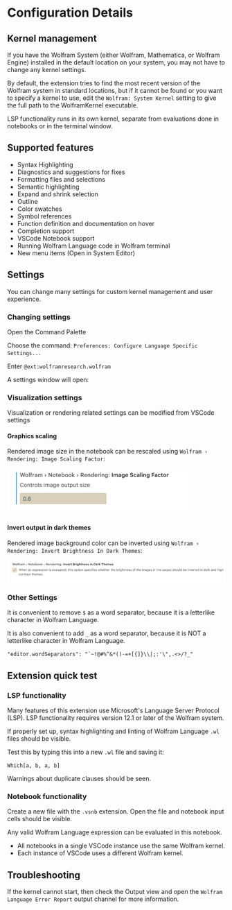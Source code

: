 # Configuration Details

## Kernel management

If you have the Wolfram System (either Wolfram, Mathematica, or Wolfram Engine) installed in the default location on your system, you may not have to change any kernel settings. 

By default, the extension tries to find the most recent version of the Wolfram system in standard locations, but if it cannot be found or you want to specify a kernel to use, edit the `Wolfram: System Kernel` setting to give the full path to the WolframKernel executable.

LSP functionality runs in its own kernel, separate from evaluations done in notebooks or in the terminal window.

## Supported features

* Syntax Highlighting
* Diagnostics and suggestions for fixes
* Formatting files and selections
* Semantic highlighting
* Expand and shrink selection
* Outline
* Color swatches
* Symbol references
* Function definition and documentation on hover
* Completion support
* VSCode Notebook support
* Running Wolfram Language code in Wolfram terminal
* New menu items (Open in System Editor)

## Settings

You can change many settings for custom kernel management and user experience.

### Changing settings
Open the Command Palette

Choose the command:
`Preferences: Configure Language Specific Settings...`

Enter `@ext:wolframresearch.wolfram `

A settings window will open:

### Visualization settings
Visualization or rendering related settings can be modified from VSCode settings

#### Graphics scaling

Rendered image size in the notebook can be rescaled using `Wolfram › Rendering: Image Scaling Factor`:

![graphics-scaling](../Docs/visualization/graphics-scaling.png)

#### Invert output in dark themes
Rendered image background color can be inverted using `Wolfram › Rendering: Invert Brightness In Dark Themes`:

![invert-theme](../Docs/visualization/invert-theme.png)

### Other Settings

It is convenient to remove `$` as a word separator, because it is a letterlike character in Wolfram Language.

It is also convenient to add `_` as a word separator, because it is NOT a letterlike character in Wolfram Language.
```
"editor.wordSeparators": "`~!@#%^&*()-=+[{]}\\|;:'\",.<>/?_"
```


## Extension quick test

### LSP functionality

Many features of this extension use Microsoft's Language Server Protocol (LSP). LSP functionality requires version 12.1 or later of the Wolfram system.

If properly set up, syntax highlighting and linting of Wolfram Language `.wl` files should be visible.

Test this by typing this into a new `.wl` file and saving it:
```
Which[a, b, a, b]
```

Warnings about duplicate clauses should be seen.


### Notebook functionality

Create a new file with the `.vsnb` extension. Open the file and notebook input cells should be visible.

Any valid Wolfram Language expression can be evaluated in this notebook.

* All notebooks in a single VSCode instance use the same Wolfram kernel.
* Each instance of VSCode uses a different Wolfram kernel.




## Troubleshooting

If the kernel cannot start, then check the Output view and open the `Wolfram Language Error Report` output channel for more information.


